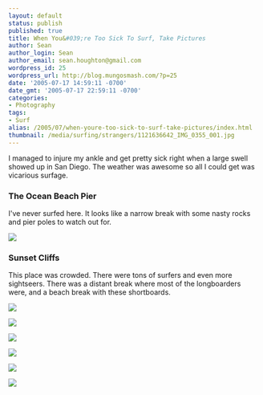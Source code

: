 ```yaml
---
layout: default
status: publish
published: true
title: When You&#039;re Too Sick To Surf, Take Pictures
author: Sean
author_login: Sean
author_email: sean.houghton@gmail.com
wordpress_id: 25
wordpress_url: http://blog.mungosmash.com/?p=25
date: '2005-07-17 14:59:11 -0700'
date_gmt: '2005-07-17 22:59:11 -0700'
categories:
- Photography
tags:
- Surf
alias: /2005/07/when-youre-too-sick-to-surf-take-pictures/index.html
thumbnail: /media/surfing/strangers/1121636642_IMG_0355_001.jpg
---
```

I managed to injure my ankle and get pretty sick right when a large swell showed up in San Diego.  The weather was awesome so all I could get was vicarious surfage.

### The Ocean Beach Pier

I've never surfed here.  It looks like a narrow break with some nasty rocks and pier poles to watch out for.

![]({{site.url_root}}/media/surfing/strangers/1121636642_IMG_0355_001.jpg)

### Sunset Cliffs

This place was crowded.  There were tons of surfers and even more sightseers.  There was a distant break where most of the longboarders were, and a beach break with these shortboards.

![]({{site.url_root}}/media/surfing/strangers/1122353525_CRW_3193.jpg)

![]({{site.url_root}}/media/surfing/strangers/1122353583_CRW_3212.jpg)

![]({{site.url_root}}/media/surfing/strangers/1122353668_CRW_3219.jpg)

![]({{site.url_root}}/media/surfing/strangers/1122353733_CRW_3256.jpg)

![]({{site.url_root}}/media/surfing/strangers/1122437680_CRW_3314.jpg)

![]({{site.url_root}}/media/surfing/strangers/SurfPanoramicDesktop.jpg)
